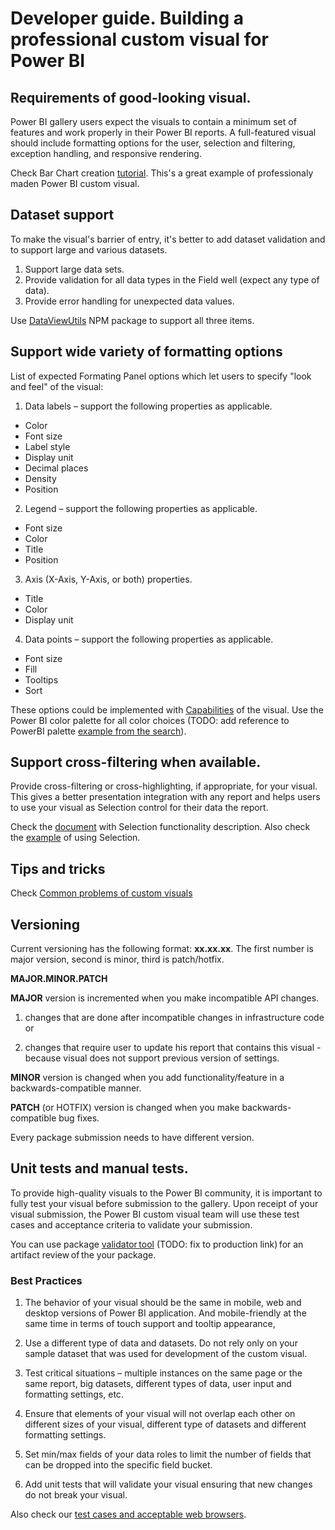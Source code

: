 # Developer guide. Building a professional custom visual for Power BI

## Requirements of good-looking visual.

Power BI gallery users expect the visuals to contain a minimum set of features and work properly in their Power BI reports. A full-featured visual should include formatting options for the user, selection and filtering, exception handling, and responsive rendering.

Check Bar Chart creation [tutorial](https://github.com/Microsoft/PowerBI-visuals#building-bar-chart). This's a great example of professionaly maden Power BI custom visual.

## Dataset support
To make the visual's barrier of entry, it's better to add dataset validation and to support large and various datasets.

1. Support large data sets.
2. Provide validation for all data types in the Field well (expect any type of data).
3. Provide error handling for unexpected data values.

Use [DataViewUtils](https://github.com/Microsoft/powerbi-visuals-utils-dataviewutils/blob/master/docs/usage/usage-guide.md) NPM package to support all three items.

## Support wide variety of formatting options

List of expected Formating Panel options which let users to specify "look and feel" of the visual:

1. Data labels – support the following properties as applicable.
  - Color
  - Font size
  - Label style
  - Display unit
  - Decimal places
  - Density
  - Position

2. Legend – support the following properties as applicable.
  - Font size
  - Color
  - Title
  - Position
  
3. Axis (X-Axis, Y-Axis, or both) properties.
  - Title
  - Color
  - Display unit

4. Data points – support the following properties as applicable.
  - Font size
  - Fill
  - Tooltips
  - Sort

These options could be implemented with [Capabilities](https://github.com/Microsoft/PowerBI-visuals/blob/master/Capabilities/Capabilities.md) of the visual.
Use the Power BI color palette for all color choices (TODO: add reference to PowerBI palette [example from the search](https://dataveld.wordpress.com/2016/02/13/microsoft-power-bi-color-reference/)).

## Support cross-filtering when available.

Provide cross-filtering or cross-highlighting, if appropriate, for your visual. This gives a better presentation integration with any report and helps users to use your visual as Selection control for their data the report.

Check the [document](https://github.com/Microsoft/PowerBI-visuals/blob/master/Visual/Selection.md) with Selection functionality description. Also check the [example](https://github.com/Microsoft/PowerBI-visuals/blob/master/Tutorial/Selection.md) of using Selection.

## Tips and tricks

Check [Common problems of custom visuals](./SubmissionCommonProblems.md)

## Versioning

Current versioning has the following format: **xx.xx.xx**. The first number is major version, second is minor, third is patch/hotfix.

**MAJOR.MINOR.PATCH**

**MAJOR** version is incremented when you make incompatible API changes.

1. changes that are done after incompatible changes in infrastructure code or

2. changes that require user to update his report that contains this visual - because visual does not support previous version of settings.

**MINOR** version is changed when you add functionality/feature in a backwards-compatible manner.

**PATCH** (or HOTFIX) version is changed when you make backwards-compatible bug fixes. 

Every package submission needs to have different version.


## Unit tests and manual tests.

To provide high-quality visuals to the Power BI community, it is important to fully test your visual before submission to the gallery. Upon receipt of your visual submission, the Power BI custom visual team will use these test cases and acceptance criteria to validate your submission.

You can use package [validator tool](https://powerbi-validator-v-glpol.herokuapp.com/) (TODO: fix to production link) for an artifact review of the your package.

### Best Practices

1. The behavior of your visual should be the same in mobile, web and desktop versions of Power BI application. And mobile-friendly at the same time in terms of touch support and tooltip appearance, 

2. Use a different type of data and datasets. Do not rely only on your sample dataset that was used for development of the custom visual.

3. Test critical situations – multiple instances on the same page or the same report, big datasets, different types of data, user input and formatting settings, etc.

4. Ensure that elements of your visual will not overlap each other on different sizes of your visual, different type of datasets and different formatting settings.

5. Set min/max fields of your data roles to limit the number of fields that can be dropped into the specific field bucket.

6. Add unit tests that will validate your visual ensuring that new changes do not break your visual.

Also check our [test cases and acceptable web browsers](./SubmissionTesting.md).
